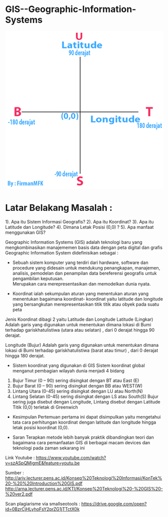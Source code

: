# GIS--Geographic-Information-Systems
<p align="center">
  <img src="img/gambar.png">
</p>

# Latar Belakang Masalah :
1). Apa itu Sistem Informasi Geografis?
2). Apa itu Koordinat?
3). Apa itu Latitude dan Longitude?
4). Dimana Letak Posisi (0,0) ?
5). Apa manfaat menggunakan GIS?

 Geographic Information Systems (GIS) adalah teknologi baru yang mengkombinasikan manajememen basis data
 dengan peta digital dan grafis
 Geographic Information System didefinisikan sebagai :     
* Sebuah sistem komputer yang terdiri dari hardware, software dan procedure yang didesain untuk mendukung penangkapan, manajemen, analisis, pemodelan dan penampilan data bereferensi geografis untuk pengambilan keputusan.  
 Merupakan cara merepresentasikan dan memodelkan dunia nyata.

* Koordinat ialah sekumpulan aturan yang menentukan aturan yang menentukan bagaimana koordinat- koordinat yaitu latitude dan longitude yang bersangkutan merepresentasikan titik titik atau obyek pada suatu peta

Jenis Koordinat dibagi 2 yaitu Latitude dan Longitude Latitude (Lingkar) Adalah garis yang digunakan untuk menentukan dimana lokasi di Bumi terhadap gariskhatulistiwa (utara atau selatan) , dari 0 derajat hingga 90 derajat.

Longitude (Bujur) Adalah garis yang digunakan untuk menentukan dimana lokasi di Bumi terhadap gariskhatulistiwa (barat atau timur) , dari 0 derajat hingga 180 derajat.

* Sistem koordinat yang digunakan di GIS
Sistem koordinat global menganut pembagian wilayah dunia menjadi 4 bidang
1. Bujur Timur (0 – 90)  sering disingkat dengan BT atau East (E)
2. Bujur Barat (0 – 90)  sering disingkat dengan BB atau WEST(W)
3.  Lintang Utara (0-45)  sering disingkat dengan LU atau North(N)
4. Lintang Selatan (0-45)  sering disingkat dengan LS atau South(S)
Bujur  sering juga disebut dengan Longitude, Lintang disebut dengan Latitude
 Titik (0,0) terletak di Greenwich

 * Kesimpulan
 Pertemuan pertama ini dapat disimpulkan yaitu mengetahui tata cara perhitungan koordinat dengan latitude dan longitude hingga letak posisi koordinat (0,0).

* Saran
Terapkan metode lebih banyak praktik dibandingkan teori dan bagaimana cara pemanfaatan GIS di berbagai macam devices dan teknologi pada zaman sekarang ini

 Link Youtube : https://www.youtube.com/watch?v=szASpQMigmE&feature=youtu.be

 Sumber : http://ariv.lecturer.pens.ac.id/Konsep%20Teknologi%20Informasi/KonTek%20-%20%20Introduction%20GIS.pdf
 http://arna.lecturer.pens.ac.id/KTI/Konsep%20Teknologi%20-%20GIS%20-%20ver2.pdf

 Scan plagiarisme via smallseotools : https://drive.google.com/open?id=0BzrCjHLyhoFsY2prZG1jTTctX0k

